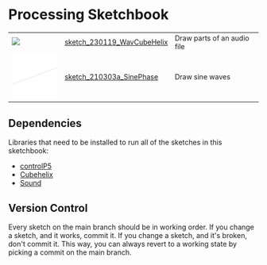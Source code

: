 # Processing Sketchbook

<table>
<tbody>
<!-- <tr>
<th>Sketch</th>
<th>Description</th>
<th>Output Sample</th>
<tr> -->
<tr>
<td><img src="sketch_230119_WavCubeHelix/output/sample.png" /></td>
<td><a href="sketch_230119_WavCubeHelix/">sketch_230119_WavCubeHelix</a></td>
<td>Draw parts of an audio file</td>
</td>
<tr>
<tr>
<tr>
<td><img src="sketch_210303a_SinePhase/output/sample.png" /></td>
<td><a href="sketch_210303a_SinePhase/">sketch_210303a_SinePhase</a></td>
<td>Draw sine waves</td>
</td>
<tr>
</tbody>
</table>

## Dependencies

Libraries that need to be installed to run all of the sketches in this sketchbook:

- [controlP5](https://sojamo.de/libraries/controlP5/)
- [Cubehelix](https://github.com/grough/processing-cubehelix)
- [Sound](https://processing.org/reference/libraries/sound/)

## Version Control

Every sketch on the main branch should be in working order. If you change a sketch, and it works, commit it. If you change a sketch, and it's broken, don't commit it. This way, you can always revert to a working state by picking a commit on the main branch.